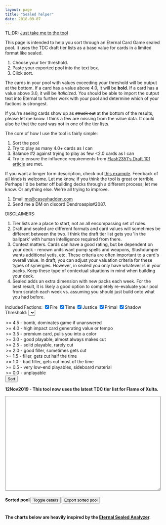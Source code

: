 ```yaml
---
layout: page
title: "Sealed helper"
date: 2018-09-07
---
```


TL;DR: [Just take me to the tool](#tool)

This page is intended to help you sort through an Eternal Card Game
sealed pool. It uses the TDC draft tier lists as a base value for cards
in a limited format like sealed.

1. Choose your tier threshold.
2. Paste your exported pool into the text box.
3. Click sort.

The cards in your pool with values exceeding your threshold will be
output at the bottom. If a card has a value above 4.0, it will be
<strong>bold</strong>. If a card has a value above 3.0, it will be
<em>italicized</em>. You should be able to import the output text
into Eternal to further work with your pool and determine which of
your factions is strongest.

If you're seeing cards show up as <strike>struck out</strike> at the
bottom of the results, please let me know. I think a few are missing
from the value data. It could also be that the card was not in one
of the tier lists.

The core of how I use the tool is fairly simple:

1. Sort the pool
2. Try to play as many 4.0+ cards as I can
3. Balance #2 against trying to play as few <2.0 cards as I can
4. Try to ensure the influence requirements from [Flash2351's Draft 101 article](https://www.a-space-games.com/drafting-101-part-2-building-the-deck)
   are met.

If you want a longer form description, check out [this example](/eternal/sealed-example).
Feedback of all kinds is welcome. Let me know, if you think the tool
is great or terrible. Perhaps I'd be better off building decks through
a different process; let me know. Or anything else. We're all trying
to improve.

1. Email me@caseyhadden.com
2. Send me a DM on discord Dendroaspis#2087.

DISCLAIMERS:

1. Tier lists are a place to start, not an all encompassing set of rules.
2. Draft and sealed are different formats and card values will
sometimes be different between the two. I think the draft tier list
gets you 'in the ballpark' with human intelligence required from there.
3. Context matters. Cards can have a good rating, but be dependent on your
deck - renown units want pump spells and weapons, Slushdumper wants additional
yetis, etc. These criteria are often important to a card's overall value. In
draft, you can adjust your valuation criteria for these types of synergies.
However, in sealed you only have whatever is in your packs. Keep these type
of contextual situations in mind when building your deck.
4. Sealed adds an extra dimension with new packs each week. For the best
result, it is likely a good option to completely re-evaluate your pool
from scratch each week vs. assuming you should just build onto what you
had before.

<a id="tool"></a>Included Factions: <input type="checkbox" id="fire" value="F" checked><label for="fire">Fire</label>
<input type="checkbox" id="time" value="T" checked><label for="time">Time</label>
<input type="checkbox" id="justice" value="J" checked><label for="justice">Justice</label>
<input type="checkbox" id="primal" value="P" checked><label for="primal">Primal</label>
<input type="checkbox" id="shadow" value="S" checked><label for="shadow">Shadow</label>
<br/>Threshold:
<select id="threshold">
  <option value="4.5">&gt;= 4.5 - bomb, dominates game if unanswered</option>
  <option value="4.0">&gt;= 4.0 - high impact card generating value or tempo</option>
  <option value="3.5">&gt;= 3.5 - premium card, pulls you into a color</option>
  <option value="3.0" selected="true">&gt;= 3.0 - good playable, almost always makes cut</option>
  <option value="2.5">&gt;= 2.5 - solid playable, rarely cut</option>
  <option value="2.0">&gt;= 2.0 - good filler, sometimes gets cut</option>
  <option value="1.5">&gt;= 1.5 - filler, gets cut half the time</option>
  <option value="1.0">&gt;= 1.0 - bad filler, gets cut most of the time</option>
  <option value="0.5">&gt;= 0.5 - very low-end playables, sideboard material</option>
  <option value="0.0">&gt;= 0.0 - unplayable</option>
</select>
<input type="button" value="Sort" onclick="sort()"></input>


<strong>12Nov2019 - This tool now uses the latest TDC tier list for Flame of Xulta.</strong>

<textarea cols="60" rows="20" id="pool"></textarea>

<h4>Sorted pool <input type="button" value="Toggle details" onclick="toggleExtra()"></input> <input type="button" value="Export sorted pool" onclick="exportSortedPool()"></input></h4>

<div id="result">
</div>

<br/>
<strong>The charts below are heavily inspired by the
<a href="https://eternalsealed.surge.sh/">Eternal Sealed Analyzer</a>.</strong>

<canvas id="monoChart">
</canvas>

<br/>
<canvas id="dualChart">
</canvas>

<script type="text/javascript">
var cardsAndValues = []
$.getJSON("/eternal/cards-and-values.json", function(data) {
    $.each(data, function(index, value) {
        cardsAndValues.push(value)
    })
})

var monoChart, dualChart, sortedList

function sort() {
    $("#result").empty()
    pool = []
    lines = $('#pool').val().trim().split("\n");
    $.each(lines, function() {
        values = this.split("(");
        numberOfAndName = values[0]
        numberOfCards = parseInt(numberOfAndName.charAt(0))
        cardName = numberOfAndName.substring(2).trim()
        setAndNumber = values[1]
        result = scanf(setAndNumber, "Set%d #%d)")
        card = {
            numberOfCards: numberOfCards,
            name: cardName,
            set: result[0],
            cardNumber: result[1]
        }
        for (i = 0; i < numberOfCards; i++) {
            pool.push(card)
        }
    })

    valuedPool = []
    notFoundPool = []
    sortedList = ""
    $.each(pool, function(index, value) {
        card = findCard(value)
        if (!$.isEmptyObject(card)) {
            valuedPool.push(card)
        } else {
          notFoundPool.push(value)
        }
    })

    valuedPool.sort(SortByValue).reverse()

    requestedInfluence = []
    $.each($("input:checked"), function(index, value) {
      requestedInfluence.push(value.value)
    })

    let fire = {
      unit: 0,
      spell: 0,
      attachment: 0,
      name: "Fire",
    }, time =  {
      unit: 0,
      spell: 0,
      attachment: 0,
      name: "Time",
    }, justice =  {
      unit: 0,
      spell: 0,
      attachment: 0,
      name: "Justice",
    }, primal = {
      unit: 0,
      spell: 0,
      attachment: 0,
      name: "Primal",
    }, shadow = {
      unit: 0,
      spell: 0,
      attachment: 0,
      name: "Shadow",
    }, rakano = {
      unit: 0,
      spell: 0,
      attachment: 0,
      name: "Rakano",
    }, argenport = {
      unit: 0,
      spell: 0,
      attachment: 0,
      name: "Argenport",
    }, hooru = {
      unit: 0,
      spell: 0,
      attachment: 0,
      name: "Hooru",
    }, combrei = {
      unit: 0,
      spell: 0,
      attachment: 0,
      name: "Combrei",
    }, stonescar = {
      unit: 0,
      spell: 0,
      attachment: 0,
      name: "Stonescar",
    }, skycrag = {
      unit: 0,
      spell: 0,
      attachment: 0,
      name: "Skycrag",
    }, praxis = {
      unit: 0,
      spell: 0,
      attachment: 0,
      name: "Praxis",
    }, feln = {
      unit: 0,
      spell: 0,
      attachment: 0,
      name: "Feln",
    }, xenan = {
      unit: 0,
      spell: 0,
      attachment: 0,
      name: "Xenan",
    }, elysian = {
      unit: 0,
      spell: 0,
      attachment: 0,
      name: "Elysian",
    };

    threshold = $("#threshold").val()
    tableContent = "<table id='sort_results'>"
    $.each(valuedPool, function(index, value) {
        cardInfluence = makeUnique(value.Influence)
        influenceDiff = cardInfluence.filter(x => !requestedInfluence.includes(x))
        influenceString = cardInfluence.join("")
        if (value.LimitedValue >= threshold && influenceDiff.length == 0) {
            exportText = "1 " + value.Name + " (Set" + value.SetNumber + " #" + value.EternalID + ")"
            if (value.LimitedValue >= 4.0) {
                output = "<strong>" + exportText + "</strong>"
            } else if (value.LimitedValue >= 3.0) {
                output = "<em>" + exportText + "</em>"
            }
            sortedList += exportText + "\n"
            tableContent += "<tr>"
            tableContent += "<td class='card_data'>" + output + "</td>"
            tableContent += "<td style='padding-left: 10px' class='influence_data'>" + value.Influence + "</td>"
            tableContent += "<td style='padding-left: 10px' class='value_data'>" + value.LimitedValue + "</td>"
            tableContent += "</tr>"
            // update our counts for charts
            switch (influenceString) {
              case "F":
                updateCounts(fire, value)
                break;
              case "T":
                updateCounts(time, value)
                break;
              case "J":
                updateCounts(justice, value)
                break;
              case "P":
                updateCounts(primal, value)
                break;
              case "S":
                updateCounts(shadow, value)
                break;
              case "FJ":
                updateCounts(rakano, value)
                break;
              case "JS":
                updateCounts(argenport, value)
                break;
              case "JP":
                updateCounts(hooru, value)
                break;
              case "TJ":
                updateCounts(combrei, value)
                break;
              case "FS":
                updateCounts(stonescar, value)
                break;
              case "FP":
                updateCounts(skycrag, value)
                break;
              case "FT":
                updateCounts(praxis, value)
                break;
              case "PS":
                updateCounts(feln, value)
                break;
              case "TS":
                updateCounts(xenan, value)
                break;
              case "TP":
                updateCounts(elysian, value)
                break;
            }
        }
    })
    tableContent += "</table>"
    $("#result").append(tableContent)
    toggleExtra() // hide to start

    if (monoChart) {
      monoChart.destroy()
    }
    monoChart = new Chart($("#monoChart"), {
        type: "bar",
        data: {
            labels: ["Fire", "Time", "Justice", "Primal", "Shadow"],
            datasets: [
                {
                    label: "Unit",
                    data: [
                        fire.unit,
                        time.unit,
                        justice.unit,
                        primal.unit,
                        shadow.unit,
                    ],
                    backgroundColor: [
                        "rgba(255,99,132,0.6)",
                        "rgba(255, 206, 86, 0.6)",
                        "rgba(75, 192, 192, 0.6)",
                        "rgba(54, 162, 235, 0.6)",
                        "rgba(153, 102, 255, 0.6)",
                    ],
                    borderColor: [
                        "rgba(255,99,132,1)",
                        "rgba(255, 206, 86, 1)",
                        "rgba(75, 192, 192, 1)",
                        "rgba(54, 162, 235, 1)",
                        "rgba(153, 102, 255, 1)",
                    ],
                    borderWidth: 1,
                },
                {
                    label: "Spell",
                    data: [
                        fire.spell,
                        time.spell,
                        justice.spell,
                        primal.spell,
                        shadow.spell,
                    ],
                    backgroundColor: [
                        "rgba(255,99,132,0.4)" /*R*/,
                        "rgba(255, 206, 86, 0.4)" /*W*/,
                        "rgba(75, 192, 192, 0.4)" /*G*/,
                        "rgba(54, 162, 235, 0.4)" /*U*/,
                        "rgba(153, 102, 255, 0.4)" /*B*/,
                    ],
                    borderColor: [
                        "rgba(255,99,132,1)",
                        "rgba(255, 206, 86, 1)",
                        "rgba(75, 192, 192, 1)",
                        "rgba(54, 162, 235, 1)",
                        "rgba(153, 102, 255, 1)",
                    ],
                    borderWidth: 1,
                },
                {
                    label: "Attachment",
                    data: [
                        fire.attachment,
                        time.attachment,
                        justice.attachment,
                        primal.attachment,
                        shadow.attachment,
                    ],
                    backgroundColor: [
                        "rgba(255,99,132,0.2)" /*R*/,
                        "rgba(255, 206, 86, 0.2)" /*W*/,
                        "rgba(75, 192, 192, 0.2)" /*G*/,
                        "rgba(54, 162, 235, 0.2)" /*U*/,
                        "rgba(153, 102, 255, 0.2)" /*B*/,
                    ],
                    borderColor: [
                        "rgba(255,99,132,1)",
                        "rgba(255, 206, 86, 1)",
                        "rgba(75, 192, 192, 1)",
                        "rgba(54, 162, 235, 1)",
                        "rgba(153, 102, 255, 1)",
                    ],
                    borderWidth: 1,
                },
            ],
        },
        options: {
            legend: {
                display: false,
            },
            scales: {
                xAxes: [
                    {
                        stacked: true,
                        ticks: {
                            autoSkip: false,
                        },
                    },
                ],
                yAxes: [
                    {
                        stacked: true,
                        ticks: {
                            beginAtZero: true,
                        },
                    },
                ],
            },
        },
    });

    if (dualChart) {
      dualChart.destroy()
    }
    dualChart = new Chart($("#dualChart"), {
        type: "bar",
        data: {
            labels: [
                "Rakano",
                "Argenport",
                "Hooru",
                "Combrei",
                "Stonescar",
                "Skycrag",
                "Praxis",
                "Feln",
                "Xenan",
                "Elysian",
            ],
            datasets: [
                {
                    label: "Units - Mono 1",
                    data: [
                        fire.unit,
                        justice.unit,
                        justice.unit,
                        justice.unit,
                        fire.unit,
                        fire.unit,
                        fire.unit,
                        primal.unit,
                        shadow.unit,
                        primal.unit,
                    ],
                    backgroundColor: [
                        "rgba(255,99,132,0.6)", //Fire
                        "rgba(75, 192, 192, 0.6)", //Justice
                        "rgba(75, 192, 192, 0.6)",
                        "rgba(75, 192, 192, 0.6)",
                        "rgba(255,99,132,0.6)",
                        "rgba(255,99,132,0.6)",
                        "rgba(255,99,132,0.6)",
                        "rgba(54, 162, 235, 0.6)", //Primal
                        "rgba(153, 102, 255, 0.6)", //Shadow
                        "rgba(54, 162, 235, 0.6)",
                    ],
                    borderColor: [
                        "rgba(255,99,132,1)",
                        "rgba(75, 192, 192, 1)",
                        "rgba(75, 192, 192, 1)",
                        "rgba(75, 192, 192, 1)",
                        "rgba(255,99,132,1)",
                        "rgba(255,99,132,1)",
                        "rgba(255,99,132,1)",
                        "rgba(54, 162, 235,14)",
                        "rgba(153, 102, 255, 1)",
                        "rgba(54, 162, 235,14)",
                    ],
                    borderWidth: 1,
                },
                {
                    label: "Units - Mono 2",
                    data: [
                        justice.unit,
                        shadow.unit,
                        primal.unit,
                        time.unit,
                        shadow.unit,
                        primal.unit,
                        time.unit,
                        shadow.unit,
                        time.unit,
                        time.unit,
                    ],
                    backgroundColor: [
                        "rgba(75, 192, 192, 0.6)" /*G*/,
                        "rgba(153, 102, 255,0.6)" /*B*/,
                        "rgba(54, 162, 235, 0.6)" /*U*/,
                        "rgba(255, 206, 86, 0.6)" /*W*/,
                        "rgba(153, 102, 255,0.6)" /*B*/,
                        "rgba(54, 162, 235, 0.6)" /*U*/,
                        "rgba(255, 206, 86, 0.6)" /*W*/,
                        "rgba(153, 102, 255,0.6)" /*B*/,
                        "rgba(255, 206, 86, 0.6)" /*W*/,
                        "rgba(255, 206, 86, 0.6)" /*W*/,
                    ],
                    borderColor: [
                        "rgba(75, 192, 192, 1)" /*G*/,
                        "rgba(153, 102, 255, 1)" /*B*/,
                        "rgba(54, 162, 235, 1)" /*U*/,
                        "rgba(255, 206, 86, 1)" /*W*/,
                        "rgba(153, 102, 255, 1)" /*B*/,
                        "rgba(54, 162, 235, 1)" /*U*/,
                        "rgba(255, 206, 86, 1)" /*W*/,
                        "rgba(153, 102, 255, 1)" /*B*/,
                        "rgba(255, 206, 86, 1)" /*W*/,
                        "rgba(255, 206, 86,12)" /*W*/,
                    ],
                    borderWidth: 1,
                },
                {
                    label: "Spells - Mono 1",
                    data: [
                        fire.spell,
                        justice.spell,
                        justice.spell,
                        justice.spell,
                        fire.spell,
                        fire.spell,
                        fire.spell,
                        primal.spell,
                        shadow.spell,
                        primal.spell,
                    ],
                    backgroundColor: [
                        "rgba(255,99,132,0.4)", //Fire
                        "rgba(75, 192, 192, 0.4)", //Justice
                        "rgba(75, 192, 192, 0.4)",
                        "rgba(75, 192, 192, 0.4)",
                        "rgba(255,99,132,0.4)",
                        "rgba(255,99,132,0.4)",
                        "rgba(255,99,132,0.4)",
                        "rgba(54, 162, 235, 0.4)", //Primal
                        "rgba(153, 102, 255, 0.4)", //Shadow
                        "rgba(54, 162, 235, 0.4)",
                    ],
                    borderColor: [
                        "rgba(255,99,132,1)",
                        "rgba(75, 192, 192, 1)",
                        "rgba(75, 192, 192, 1)",
                        "rgba(75, 192, 192, 1)",
                        "rgba(255,99,132,1)",
                        "rgba(255,99,132,1)",
                        "rgba(255,99,132,1)",
                        "rgba(54, 162, 235,14)",
                        "rgba(153, 102, 255, 1)",
                        "rgba(54, 162, 235,14)",
                    ],
                    borderWidth: 1,
                },
                {
                    label: "Spells - Mono 2",
                    data: [
                        justice.spell,
                        shadow.spell,
                        primal.spell,
                        time.spell,
                        shadow.spell,
                        primal.spell,
                        time.spell,
                        shadow.spell,
                        time.spell,
                        time.spell,
                    ],
                    backgroundColor: [
                        "rgba(75, 192, 192, 0.4)" /*G*/,
                        "rgba(153, 102, 255,0.4)" /*B*/,
                        "rgba(54, 162, 235, 0.4)" /*U*/,
                        "rgba(255, 206, 86, 0.4)" /*W*/,
                        "rgba(153, 102, 255,0.4)" /*B*/,
                        "rgba(54, 162, 235, 0.4)" /*U*/,
                        "rgba(255, 206, 86, 0.4)" /*W*/,
                        "rgba(153, 102, 255,0.4)" /*B*/,
                        "rgba(255, 206, 86, 0.4)" /*W*/,
                        "rgba(255, 206, 86, 0.4)" /*W*/,
                    ],
                    borderColor: [
                        "rgba(75, 192, 192, 1)" /*G*/,
                        "rgba(153, 102, 255, 1)" /*B*/,
                        "rgba(54, 162, 235, 1)" /*U*/,
                        "rgba(255, 206, 86, 1)" /*W*/,
                        "rgba(153, 102, 255, 1)" /*B*/,
                        "rgba(54, 162, 235, 1)" /*U*/,
                        "rgba(255, 206, 86, 1)" /*W*/,
                        "rgba(153, 102, 255, 1)" /*B*/,
                        "rgba(255, 206, 86, 1)" /*W*/,
                        "rgba(255, 206, 86,12)" /*W*/,
                    ],
                    borderWidth: 1,
                },
                {
                    label: "Attachments - Mono 1",
                    data: [
                        fire.attachment,
                        justice.attachment,
                        justice.attachment,
                        justice.attachment,
                        fire.attachment,
                        fire.attachment,
                        fire.attachment,
                        primal.attachment,
                        shadow.attachment,
                        primal.attachment,
                    ],
                    backgroundColor: [
                        "rgba(255,99,132,0.2)", //Fire
                        "rgba(75, 192, 192, 0.2)", //Justice
                        "rgba(75, 192, 192, 0.2)",
                        "rgba(75, 192, 192, 0.2)",
                        "rgba(255,99,132,0.2)",
                        "rgba(255,99,132,0.2)",
                        "rgba(255,99,132,0.2)",
                        "rgba(54, 162, 235, 0.2)", //Primal
                        "rgba(153, 102, 255, 0.2)", //Shadow
                        "rgba(54, 162, 235, 0.2)",
                    ],
                    borderColor: [
                        "rgba(255,99,132,1)",
                        "rgba(75, 192, 192, 1)",
                        "rgba(75, 192, 192, 1)",
                        "rgba(75, 192, 192, 1)",
                        "rgba(255,99,132,1)",
                        "rgba(255,99,132,1)",
                        "rgba(255,99,132,1)",
                        "rgba(54, 162, 235,14)",
                        "rgba(153, 102, 255, 1)",
                        "rgba(54, 162, 235,14)",
                    ],
                    borderWidth: 1,
                },
                {
                    label: "Attachments - Mono 2",
                    data: [
                        justice.attachment,
                        shadow.attachment,
                        primal.attachment,
                        time.attachment,
                        shadow.attachment,
                        primal.attachment,
                        time.attachment,
                        shadow.attachment,
                        time.attachment,
                        time.attachment,
                    ],
                    backgroundColor: [
                        "rgba(75, 192, 192, 0.2)" /*G*/,
                        "rgba(153, 102, 255,0.2)" /*B*/,
                        "rgba(54, 162, 235, 0.2)" /*U*/,
                        "rgba(255, 206, 86, 0.2)" /*W*/,
                        "rgba(153, 102, 255,0.2)" /*B*/,
                        "rgba(54, 162, 235, 0.2)" /*U*/,
                        "rgba(255, 206, 86, 0.2)" /*W*/,
                        "rgba(153, 102, 255,0.2)" /*B*/,
                        "rgba(255, 206, 86, 0.2)" /*W*/,
                        "rgba(255, 206, 86, 0.2)" /*W*/,
                    ],
                    borderColor: [
                        "rgba(75, 192, 192, 1)" /*G*/,
                        "rgba(153, 102, 255, 1)" /*B*/,
                        "rgba(54, 162, 235, 1)" /*U*/,
                        "rgba(255, 206, 86, 1)" /*W*/,
                        "rgba(153, 102, 255, 1)" /*B*/,
                        "rgba(54, 162, 235, 1)" /*U*/,
                        "rgba(255, 206, 86, 1)" /*W*/,
                        "rgba(153, 102, 255, 1)" /*B*/,
                        "rgba(255, 206, 86, 1)" /*W*/,
                        "rgba(255, 206, 86,12)" /*W*/,
                    ],
                    borderWidth: 1,
                },
                {
                    label: "Units - Dual",
                    data: [
                        rakano.unit,
                        argenport.unit,
                        hooru.unit,
                        combrei.unit,
                        stonescar.unit,
                        skycrag.unit,
                        praxis.unit,
                        feln.unit,
                        xenan.unit,
                        elysian.unit,
                    ],
                    backgroundColor: [
                        "rgba(75, 75, 75, 0.6)" /*Gray*/,
                        "rgba(75, 75, 75, 0.6)" /*Gray*/,
                        "rgba(75, 75, 75, 0.6)" /*Gray*/,
                        "rgba(75, 75, 75, 0.6)" /*Gray*/,
                        "rgba(75, 75, 75, 0.6)" /*Gray*/,
                        "rgba(75, 75, 75, 0.6)" /*Gray*/,
                        "rgba(75, 75, 75, 0.6)" /*Gray*/,
                        "rgba(75, 75, 75, 0.6)" /*Gray*/,
                        "rgba(75, 75, 75, 0.6)" /*Gray*/,
                        "rgba(75, 75, 75, 0.6)" /*Gray*/,
                    ],
                    borderColor: [
                        "rgba(75, 75, 75, 1)" /*Gray*/,
                        "rgba(75, 75, 75, 1)" /*Gray*/,
                        "rgba(75, 75, 75, 1)" /*Gray*/,
                        "rgba(75, 75, 75, 1)" /*Gray*/,
                        "rgba(75, 75, 75, 1)" /*Gray*/,
                        "rgba(75, 75, 75, 1)" /*Gray*/,
                        "rgba(75, 75, 75, 1)" /*Gray*/,
                        "rgba(75, 75, 75, 1)" /*Gray*/,
                        "rgba(75, 75, 75, 1)" /*Gray*/,
                        "rgba(75, 75, 75, 1)" /*Gray*/,
                    ],
                    borderWidth: 1,
                },
                {
                    label: "Spells - Dual",
                    data: [
                        rakano.spell,
                        argenport.spell,
                        hooru.spell,
                        combrei.spell,
                        stonescar.spell,
                        skycrag.spell,
                        praxis.spell,
                        feln.spell,
                        xenan.spell,
                        elysian.spell,
                    ],
                    backgroundColor: [
                        "rgba(75, 75, 75, 0.4)" /*Gray*/,
                        "rgba(75, 75, 75, 0.4)" /*Gray*/,
                        "rgba(75, 75, 75, 0.4)" /*Gray*/,
                        "rgba(75, 75, 75, 0.4)" /*Gray*/,
                        "rgba(75, 75, 75, 0.4)" /*Gray*/,
                        "rgba(75, 75, 75, 0.4)" /*Gray*/,
                        "rgba(75, 75, 75, 0.4)" /*Gray*/,
                        "rgba(75, 75, 75, 0.4)" /*Gray*/,
                        "rgba(75, 75, 75, 0.4)" /*Gray*/,
                        "rgba(75, 75, 75, 0.4)" /*Gray*/,
                    ],
                    borderColor: [
                        "rgba(75, 75, 75, 1)" /*Gray*/,
                        "rgba(75, 75, 75, 1)" /*Gray*/,
                        "rgba(75, 75, 75, 1)" /*Gray*/,
                        "rgba(75, 75, 75, 1)" /*Gray*/,
                        "rgba(75, 75, 75, 1)" /*Gray*/,
                        "rgba(75, 75, 75, 1)" /*Gray*/,
                        "rgba(75, 75, 75, 1)" /*Gray*/,
                        "rgba(75, 75, 75, 1)" /*Gray*/,
                        "rgba(75, 75, 75, 1)" /*Gray*/,
                        "rgba(75, 75, 75, 1)" /*Gray*/,
                    ],
                    borderWidth: 1,
                },
                {
                    label: "Attachments - Dual",
                    data: [
                        rakano.attachment,
                        argenport.attachment,
                        hooru.attachment,
                        combrei.attachment,
                        stonescar.attachment,
                        skycrag.attachment,
                        praxis.attachment,
                        feln.attachment,
                        xenan.attachment,
                        elysian.attachment,
                    ],
                    backgroundColor: [
                        "rgba(75, 75, 75, 0.2)" /*Gray*/,
                        "rgba(75, 75, 75, 0.2)" /*Gray*/,
                        "rgba(75, 75, 75, 0.2)" /*Gray*/,
                        "rgba(75, 75, 75, 0.2)" /*Gray*/,
                        "rgba(75, 75, 75, 0.2)" /*Gray*/,
                        "rgba(75, 75, 75, 0.2)" /*Gray*/,
                        "rgba(75, 75, 75, 0.2)" /*Gray*/,
                        "rgba(75, 75, 75, 0.2)" /*Gray*/,
                        "rgba(75, 75, 75, 0.2)" /*Gray*/,
                        "rgba(75, 75, 75, 0.2)" /*Gray*/,
                    ],
                    borderColor: [
                        "rgba(75, 75, 75, 1)" /*Gray*/,
                        "rgba(75, 75, 75, 1)" /*Gray*/,
                        "rgba(75, 75, 75, 1)" /*Gray*/,
                        "rgba(75, 75, 75, 1)" /*Gray*/,
                        "rgba(75, 75, 75, 1)" /*Gray*/,
                        "rgba(75, 75, 75, 1)" /*Gray*/,
                        "rgba(75, 75, 75, 1)" /*Gray*/,
                        "rgba(75, 75, 75, 1)" /*Gray*/,
                        "rgba(75, 75, 75, 1)" /*Gray*/,
                        "rgba(75, 75, 75, 1)" /*Gray*/,
                    ],
                    borderWidth: 1,
                },
            ],
        },
        options: {
            legend: {
                display: false,
            },
            scales: {
                xAxes: [
                    {
                        stacked: true,
                        ticks: {
                            autoSkip: false,
                        },
                    },
                ],
                yAxes: [
                    {
                        stacked: true,
                        ticks: {
                            beginAtZero: true,
                        },
                    },
                ],
            },
        },
    });

    $.each(notFoundPool, function(index, value) {
      output = "1 " + value.name + " (Set" + value.set + " #" + value.cardNumber + ")"
      $("#result").append("<strike>" + output + "</strike><br/>")
    })
}

function exportSortedPool() {
    var aux = document.createElement("textarea")
    aux.value = sortedList
    document.body.appendChild(aux)
    aux.select()
    document.execCommand("copy")
    document.body.removeChild(aux)
}

function updateCounts(item, value) {
    switch (value.Type) {
      case "Unit":
        item.unit++
        break
      case "Spell":
      case "Fast Spell":
        item.spell++
        break
      case "Curse":
      case "Relic":
      case "Cursed Relic":
      case "Relic Weapon":
      case "Weapon":
        item.attachment++
        break
      default:
        console.log(value.Type)
    }
}

function toggleExtra() {
    tbl = $("#sort_results")
    console.log(tbl)
    influenceColumn = tbl.find(".influence_data")
    console.log(influenceColumn)
    influenceColumn.toggle()
    tbl.find(".value_data").toggle()
}

function makeUnique(str) {
  uniq = String.prototype.concat(...new Set(str))
  return uniq.split("")
}

function SortByValue(a, b) {
    return a.LimitedValue < b.LimitedValue ? -1 : a.LimitedValue > b.LimitedValue ? 1 : 0
}

function findCard(card) {
    result = {}
    $.each(cardsAndValues, function(index, value) {
        if (card.set == value.SetNumber &&
            card.cardNumber == value.EternalID) {
            result = value
        }
    })
    return result
}

function scanf(text,pattern){
    if (text == pattern) return true;
    var result = [];    // array for pattern result
    var i = 0;            // text index
    var j = 0;            // pattern index
    while (i < text.length && j < pattern.length){
        var p = substr(pattern,j,j+2); 
        var c = text[i];                
        var c2 = pattern[j];           
        if (p == "%d"){            
        // pattern says next is a number:
            var z = parseInt(substr(text,i,text.length));
            if (z == NaN) return false;
            result[result.length] = z;
            i += z.toString().length;
            j += 2;
        }
        else if (p == "%c"){    
        // pattern says next is a single character:
            result[result.length] = c;
            i++;
            j += 2;
        }
        else if (p == "%s"){    
        // pattern says next is a string:
            var end = "";
            if (j+2 < pattern.length) end = pattern[j+2];
            if (end.length == 0){
                result[result.length] = substr(text,i,text.length);
                i = text.length;
                j = pattern.length;
            }
            else if (end == '%'){    
            // This is an ERROR I need to fix!!!
                alert("[*] %s followed by pattern (eg. %d) causes an error!");
                return false;
            }
            else {
                var str = "";
                for (;i<text.length && text[i]!=end;i++){
                    str += text[i];
                }
                result[result.length] = str;
                j += 2;                            
            }
        }
        else if (c == c2){        
        // pattern says next char's should be equal:
            i++;
            j++;
        }
        else {                    
        // else the text doesn't fit to the pattern:
            return false;
        }
    }
    if (i == text.length && j == pattern.length){
        // if we scanned EVERYTHING:
        return result;            
    }
    else {
        // if not -> FALSE:
        return false;            
    }
}

function substr(str,i,j){
    var s = "";
    if (i < 0 || j < 0 || i > j) return false;
    for (var k=i;k<str.length && k<j;k++){
        s += str[k];
    }
    return s;
}

</script>